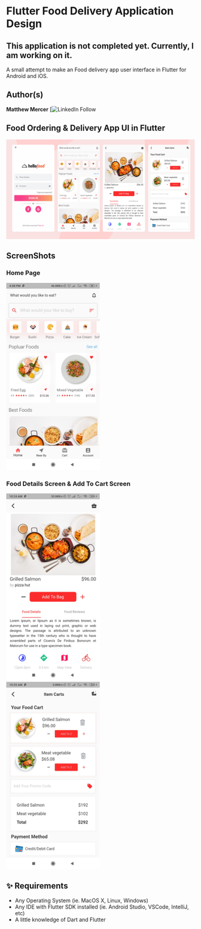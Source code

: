 # Flutter Food Delivery Application Design

## This application is not completed yet. Currently, I am working on it. 
A small attempt to make an Food delivery app user interface in Flutter for Android and iOS.

## Author(s)
**Matthew Mercer** [![LinkedIn Follow](https://linkedin.com/in/matthew-mercer-5273b0259)

## Food Ordering & Delivery App UI in Flutter
<img src="screens/full_ui.png"  />

## ScreenShots
### Home Page
<img src="screens/home_screen.jpg" height="500em" />

### Food Details Screen & Add To Cart Screen
<img src="screens/detail_screen.jpg" height="500em" /> &nbsp;&nbsp;&nbsp;&nbsp; <img src="screens/add_to_cart_screen.jpg" height="500em" />

## ✨ Requirements
* Any Operating System (ie. MacOS X, Linux, Windows)
* Any IDE with Flutter SDK installed (ie.  Android Studio, VSCode, IntelliJ, etc)
* A little knowledge of Dart and Flutter


